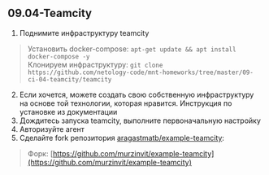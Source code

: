 ## 09.04-Teamcity</br>
1. Поднимите инфраструктуру teamcity</br>
> Установить docker-compose: `apt-get update && apt install docker-compose -y` </br>
> Клонируем инфраструктуру: `git clone https://github.com/netology-code/mnt-homeworks/tree/master/09-ci-04-teamcity/teamcity` </br>

2. Если хочется, можете создать свою собственную инфраструктуру на основе той технологии, которая нравится. Инструкция по установке из документации </br>
3. Дождитесь запуска teamcity, выполните первоначальную настройку </br>
4. Авторизуйте агент </br>
5. Сделайте fork репозитория [aragastmatb/example-teamcity](https://github.com/aragastmatb/example-teamcity): </br>
> Форк: [https://github.com/murzinvit/example-teamcity](https://github.com/murzinvit/example-teamcity) </br>
